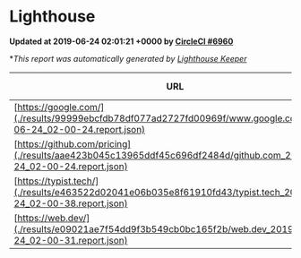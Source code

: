 
# Lighthouse

**Updated at 2019-06-24 02:01:21 +0000 by [CircleCI #6960](https://circleci.com/gh/ItinerisLtd/lighthouse-keeper-example/6960)**

**This report was automatically generated by [Lighthouse Keeper](https://github.com/itinerisltd/lighthouse-keeper)*

| URL | Performance | Accessibility | Best Practices | SEO | PWA | Updated At |
| --- | --- | --- | --- | --- | --- | --- |
| [https://google.com/](./results/99999ebcfdb78df077ad2727fd00969f/www.google.com_2019-06-24_02-00-24.report.json) | 0.92 | 0.86 | 0.93 | 0.83 | 0.56 | 2019-06-24T02:00:24.190Z |
| [https://github.com/pricing](./results/aae423b045c13965ddf45c696df2484d/github.com_2019-06-24_02-00-24.report.json) | 0.79 | 0.93 | 0.93 | 0.92 | 0.56 | 2019-06-24T02:00:24.433Z |
| [https://typist.tech/](./results/e463522d02041e06b035e8f61910fd43/typist.tech_2019-06-24_02-00-38.report.json) | 1 |  |  |  |  | 2019-06-24T02:00:38.234Z |
| [https://web.dev/](./results/e09021ae7f54dd9f3b549cb0bc165f2b/web.dev_2019-06-24_02-00-31.report.json) | 0.88 | 0.9 | 1 | 0.96 | 1 | 2019-06-24T02:00:31.736Z |
